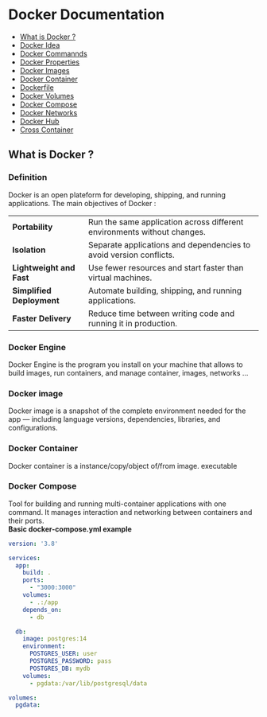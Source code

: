 # Docker Documentation

- [What is Docker ?](#docker-documentation)
- [Docker Idea](#docker-idea)
- [Docker Commannds](./docker-commands.md)
- [Docker Properties](#container-history)
- [Docker Images](#container-history)
- [Docker Container](#container-history)
- [Dockerfile](./docker-file.md)
- [Docker Volumes](#docker-compose)
- [Docker Compose](#DOCKER-COMPOSE)
- [Docker Networks](#container-history)
- [Docker Hub](#container-history)
- [Cross Container](#container-history)

## What is Docker ?

### Definition

Docker is an open plateform for developing, shipping, and running applications.
The main objectives of Docker :  

|||
| --------------------- | ----------------------------------------------------------------------- |
| **Portability** | Run the same application across different environments without changes. |
| **Isolation** | Separate applications and dependencies to avoid version conflicts. |
| **Lightweight and Fast** | Use fewer resources and start faster than virtual machines. |
| **Simplified Deployment**| Automate building, shipping, and running applications. |
| **Faster Delivery** | Reduce time between writing code and running it in production. |

### Docker Engine 
Docker Engine is the program you install on your machine that allows to build images, run containers, and manage container, images, networks ...

### Docker image 
Docker image is a snapshot of the complete environment needed for the app — including language versions, dependencies, libraries, and configurations.


### Docker Container 
Docker container is a instance/copy/object of/from image. executable

### Docker Compose
Tool for building and running multi-container applications with one command. It manages interaction and networking between containers and their ports.  
**Basic docker-compose.yml example**
```yaml
version: '3.8'

services:
  app:
    build: .
    ports:
      - "3000:3000"
    volumes:
      - .:/app
    depends_on:
      - db

  db:
    image: postgres:14
    environment:
      POSTGRES_USER: user
      POSTGRES_PASSWORD: pass
      POSTGRES_DB: mydb
    volumes:
      - pgdata:/var/lib/postgresql/data

volumes:
  pgdata:
```


